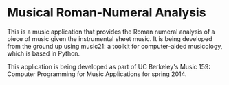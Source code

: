 Musical Roman-Numeral Analysis
====================

This is a music application that provides the Roman numeral analysis of a piece of music given the instrumental sheet music. It is being developed from the ground up using music21: a toolkit for computer-aided musicology, which is based in Python. 

This application is being developed as part of UC Berkeley's Music 159: Computer Programming for Music Applications for spring 2014. 
